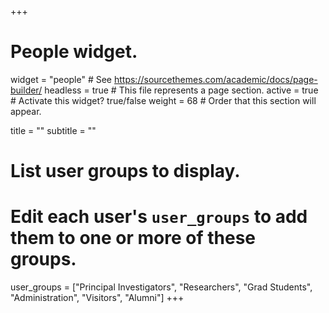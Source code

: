 +++
# People widget.
widget = "people"  # See https://sourcethemes.com/academic/docs/page-builder/
headless = true  # This file represents a page section.
active = true  # Activate this widget? true/false
weight = 68  # Order that this section will appear.

title = ""
subtitle = ""

# List user groups to display.
#   Edit each user's `user_groups` to add them to one or more of these groups.
user_groups = ["Principal Investigators",
               "Researchers",
               "Grad Students",
               "Administration",
               "Visitors",
               "Alumni"]
+++
